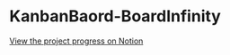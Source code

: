 # KanbanBaord-BoardInfinity

[View the project progress on Notion](https://www.notion.so/Board-Infinity-Kanban-Board-0c2490a560dc4ff49128d5cb74eaf46d?pvs=4)
